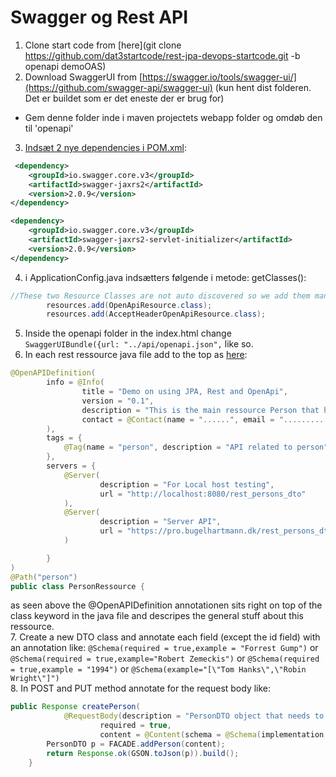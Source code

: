 # Swagger og Rest API

1. Clone start code from [here](git clone https://github.com/dat3startcode/rest-jpa-devops-startcode.git -b openapi demoOAS)
2. Download SwaggerUI from [https://swagger.io/tools/swagger-ui/](https://github.com/swagger-api/swagger-ui) (kun hent dist folderen. Det er buildet som er det eneste der er brug for)
  - Gem denne folder inde i maven projectets webapp folder og omdøb den til 'openapi'
3. [Indsæt 2 nye dependencies i POM.xml](https://github.com/swagger-api/swagger-core/wiki/Swagger-2.X---Getting-started):

```xml
 <dependency>
    <groupId>io.swagger.core.v3</groupId>
    <artifactId>swagger-jaxrs2</artifactId>
    <version>2.0.9</version>
</dependency>

<dependency>
    <groupId>io.swagger.core.v3</groupId>
    <artifactId>swagger-jaxrs2-servlet-initializer</artifactId>
    <version>2.0.9</version>
</dependency>
```
4. i ApplicationConfig.java indsætters følgende i metode: getClasses():
```java
//These two Resource Classes are not auto discovered so we add them manually above the return statement
        resources.add(OpenApiResource.class);
        resources.add(AcceptHeaderOpenApiResource.class);
```
5. Inside the openapi folder in the index.html change `SwaggerUIBundle({url: "../api/openapi.json",` like so.
6. In each rest ressource java file add to the top as [here](https://github.com/swagger-api/swagger-core/wiki/Swagger-2.X---Annotations#openapi-annotations):
```java
@OpenAPIDefinition(
        info = @Info(
                title = "Demo on using JPA, Rest and OpenApi",
                version = "0.1",
                description = "This is the main ressource Person that has relationships to Clup and Address",
                contact = @Contact(name = "......", email = "...........")
        ),
        tags = {
            @Tag(name = "person", description = "API related to person")
        },
        servers = {
            @Server(
                    description = "For Local host testing",
                    url = "http://localhost:8080/rest_persons_dto"
            ),
            @Server(
                    description = "Server API",
                    url = "https://pro.bugelhartmann.dk/rest_persons_dto"
            )

        }
)
@Path("person")
public class PersonRessource {
```
as seen above the @OpenAPIDefinition annotationen sits right on top of the class keyword in the java file and descripes the general stuff about this ressource.  
7. Create a new DTO class and annotate each field (except the id field) with an annotation like: `@Schema(required = true,example = "Forrest Gump")` or `@Schema(required = true,example="Robert Zemeckis")` or `@Schema(required = true,example = "1994")` or `@Schema(example="[\"Tom Hanks\",\"Robin Wright\"]")`  
8. In POST and PUT method annotate for the request body like:
```java
public Response createPerson(
            @RequestBody(description = "PersonDTO object that needs to be added to the store",
                    required = true,
                    content = @Content(schema = @Schema(implementation = PersonDTO.class))) PersonDTO content) {
        PersonDTO p = FACADE.addPerson(content);
        return Response.ok(GSON.toJson(p)).build();
    }
```
